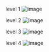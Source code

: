 level 1
![image](https://user-images.githubusercontent.com/79388833/181670032-ecea3620-eb86-4449-b1e9-a0a546f79454.png)

level 2
![image](https://user-images.githubusercontent.com/79388833/181670070-56068035-83fe-43a7-afa0-8c14c6b1c5a8.png)

level 3
![image](https://user-images.githubusercontent.com/79388833/181669948-c438e5b5-354f-4f06-b420-b29522699dec.png)

level 4
![image](https://user-images.githubusercontent.com/79388833/184283843-4a214287-ba9e-4d54-9346-a388aeea5977.png)
